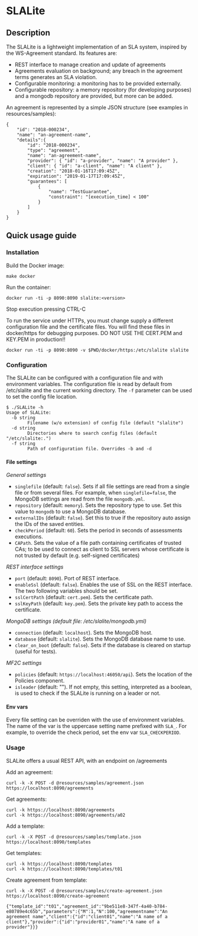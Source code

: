 # SLALite #

## Description ##

The SLALite is a lightweight implementation of an SLA system, inspired by the
WS-Agreement standard. Its features are:

* REST interface to manage creation and update of agreements
* Agreements evaluation on background; any breach in the agreement terms
  generates an SLA violation.
* Configurable monitoring: a monitoring has to be provided externally.
* Configurable repository: a memory repository (for developing purposes)
  and a mongodb repository are provided, but more can be added.

An agreement is represented by a simple JSON structure 
(see examples in resources/samples):

```
{
    "id": "2018-000234",
    "name": "an-agreement-name",
    "details":{
        "id": "2018-000234",
        "type": "agreement",
        "name": "an-agreement-name",
        "provider": { "id": "a-provider", "name": "A provider" },
        "client": { "id": "a-client", "name": "A client" },
        "creation": "2018-01-16T17:09:45Z",
        "expiration": "2019-01-17T17:09:45Z",
        "guarantees": [
            {
                "name": "TestGuarantee",
                "constraint": "[execution_time] < 100"
            }
        ]
    }
}
```

## Quick usage guide ##

### Installation ###

Build the Docker image:

    make docker

Run the container:

    docker run -ti -p 8090:8090 slalite:<version>

Stop execution pressing CTRL-C

To run the service under HTTPs, you must change supply a different configuration file and the certificate files. You will find these files in docker/https for debugging purposes. DO NOT USE THE CERT.PEM and KEY.PEM in production!!

    docker run -ti -p 8090:8090 -v $PWD/docker/https:/etc/slalite slalite

### Configuration ###

The SLALite can be configured with a configuration file and with environment 
variables. The configuration file is read by default from /etc/slalite and the current 
working directory. The `-f` parameter can be used to set the config file location.

```
$ ./SLALite -h
Usage of SLALite:
  -b string
        Filename (w/o extension) of config file (default "slalite")
  -d string
        Directories where to search config files (default "/etc/slalite:.")
  -f string
        Path of configuration file. Overrides -b and -d
```

#### File settings ####

*General settings*

* `singlefile` (default: `false`). Sets if all file settings are read 
  from a single file or from several files. For example, when `singlefile=false`,
  the MongoDB settings are read from the file `mongodb.yml`.
* `repository` (default: `memory`). Sets the repository type to use. Set this
  value to `mongodb` to use a MongoDB database.
* `externalIDs` (default: `false`). Set this to true if the repository auto assign 
  the IDs of the saved entities.
* `checkPeriod` (default: `60`). Sets the period in seconds of assessments 
  executions.
* `CAPath`. Sets the value of a file path containing certificates of trusted
  CAs; to be used to connect as client to SSL servers whose certificate is
  not trusted by default (e.g. self-signed certificates)

*REST interface settings*

* `port` (default: `8090`). Port of REST interface.
* `enableSsl` (default: `false`). Enables the use of SSL on the REST
  interface. The two following variables should be set.
* `sslCertPath` (default: `cert.pem`). Sets the certificate path.
* `sslKeyPath` (default: `key.pem`). Sets the private key path to access the
  certificate.

*MongoDB settings (default file: /etc/slalite/mongodb.yml)*

* `connection` (default: `localhost`). Sets the MongoDB host.
* `database` (default: `slalite`). Sets the MongoDB database name to use.
* `clear_on_boot` (default: `false`). Sets if the database is cleared on
  startup (useful for tests).

*MF2C settings*

* `policies` (default: `https://localhost:46050/api`). Sets the location of the Policies component.
* `isleader` (default: ""). If not empty, this setting, interpreted as a boolean, is used to check if the SLALite is running on a leader or not.

#### Env vars  ####

Every file setting can be overriden with the use of environment variables.
The name of the var is the uppercase setting name prefixed with `SLA_`. For
example, to override the check period, set the env var `SLA_CHECKPERIOD`.

### Usage ###

SLALite offers a usual REST API, with an endpoint on /agreements

Add an agreement:

    curl -k -X POST -d @resources/samples/agreement.json https://localhost:8090/agreements

Get agreements:

    curl -k https://localhost:8090/agreements
    curl -k https://localhost:8090/agreements/a02

Add a template:

    curl -k -X POST -d @resources/samples/template.json https://localhost:8090/templates

Get templates:

    curl -k https://localhost:8090/templates
    curl -k https://localhost:8090/templates/t01

Create agreement from template:

    curl -k -X POST -d @resources/samples/create-agreement.json https://localhost:8090/create-agreement

    {"template_id":"t01","agreement_id":"9be511e8-347f-4a40-b784-e80789e4c65b","parameters":{"M":1,"N":100,"agreementname":"An agreement name","client":{"id":"client01","name":"A name of a client"},"provider":{"id":"provider01","name":"A name of a provider"}}}